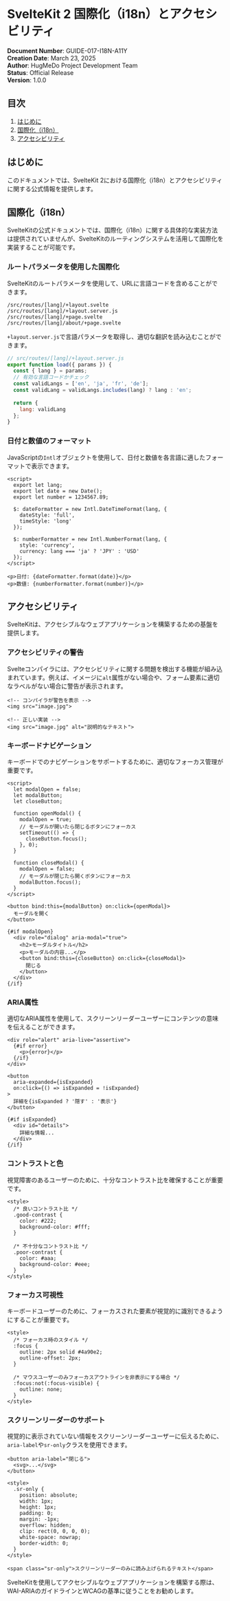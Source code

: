 # SvelteKit 2 国際化（i18n）とアクセシビリティ

**Document Number**: GUIDE-017-I18N-A11Y  
**Creation Date**: March 23, 2025  
**Author**: HugMeDo Project Development Team  
**Status**: Official Release  
**Version**: 1.0.0

## 目次

1. [はじめに](#はじめに)
2. [国際化（i18n）](#国際化i18n)
3. [アクセシビリティ](#アクセシビリティ)

## はじめに

このドキュメントでは、SvelteKit 2における国際化（i18n）とアクセシビリティに関する公式情報を提供します。

## 国際化（i18n）

SvelteKitの公式ドキュメントでは、国際化（i18n）に関する具体的な実装方法は提供されていませんが、SvelteKitのルーティングシステムを活用して国際化を実装することが可能です。

### ルートパラメータを使用した国際化

SvelteKitのルートパラメータを使用して、URLに言語コードを含めることができます。

```
/src/routes/[lang]/+layout.svelte
/src/routes/[lang]/+layout.server.js
/src/routes/[lang]/+page.svelte
/src/routes/[lang]/about/+page.svelte
```

`+layout.server.js`で言語パラメータを取得し、適切な翻訳を読み込むことができます。

```javascript
// src/routes/[lang]/+layout.server.js
export function load({ params }) {
  const { lang } = params;
  // 有効な言語コードかチェック
  const validLangs = ['en', 'ja', 'fr', 'de'];
  const validLang = validLangs.includes(lang) ? lang : 'en';
  
  return {
    lang: validLang
  };
}
```

### 日付と数値のフォーマット

JavaScriptの`Intl`オブジェクトを使用して、日付と数値を各言語に適したフォーマットで表示できます。

```svelte
<script>
  export let lang;
  export let date = new Date();
  export let number = 1234567.89;
  
  $: dateFormatter = new Intl.DateTimeFormat(lang, {
    dateStyle: 'full',
    timeStyle: 'long'
  });
  
  $: numberFormatter = new Intl.NumberFormat(lang, {
    style: 'currency',
    currency: lang === 'ja' ? 'JPY' : 'USD'
  });
</script>

<p>日付: {dateFormatter.format(date)}</p>
<p>数値: {numberFormatter.format(number)}</p>
```

## アクセシビリティ

SvelteKitは、アクセシブルなウェブアプリケーションを構築するための基盤を提供します。

### アクセシビリティの警告

Svelteコンパイラには、アクセシビリティに関する問題を検出する機能が組み込まれています。例えば、イメージに`alt`属性がない場合や、フォーム要素に適切なラベルがない場合に警告が表示されます。

```svelte
<!-- コンパイラが警告を表示 -->
<img src="image.jpg">

<!-- 正しい実装 -->
<img src="image.jpg" alt="説明的なテキスト">
```

### キーボードナビゲーション

キーボードでのナビゲーションをサポートするために、適切なフォーカス管理が重要です。

```svelte
<script>
  let modalOpen = false;
  let modalButton;
  let closeButton;
  
  function openModal() {
    modalOpen = true;
    // モーダルが開いたら閉じるボタンにフォーカス
    setTimeout(() => {
      closeButton.focus();
    }, 0);
  }
  
  function closeModal() {
    modalOpen = false;
    // モーダルが閉じたら開くボタンにフォーカス
    modalButton.focus();
  }
</script>

<button bind:this={modalButton} on:click={openModal}>
  モーダルを開く
</button>

{#if modalOpen}
  <div role="dialog" aria-modal="true">
    <h2>モーダルタイトル</h2>
    <p>モーダルの内容...</p>
    <button bind:this={closeButton} on:click={closeModal}>
      閉じる
    </button>
  </div>
{/if}
```

### ARIA属性

適切なARIA属性を使用して、スクリーンリーダーユーザーにコンテンツの意味を伝えることができます。

```svelte
<div role="alert" aria-live="assertive">
  {#if error}
    <p>{error}</p>
  {/if}
</div>

<button
  aria-expanded={isExpanded}
  on:click={() => isExpanded = !isExpanded}
>
  詳細を{isExpanded ? '隠す' : '表示'}
</button>

{#if isExpanded}
  <div id="details">
    詳細な情報...
  </div>
{/if}
```

### コントラストと色

視覚障害のあるユーザーのために、十分なコントラスト比を確保することが重要です。

```svelte
<style>
  /* 良いコントラスト比 */
  .good-contrast {
    color: #222;
    background-color: #fff;
  }
  
  /* 不十分なコントラスト比 */
  .poor-contrast {
    color: #aaa;
    background-color: #eee;
  }
</style>
```

### フォーカス可視性

キーボードユーザーのために、フォーカスされた要素が視覚的に識別できるようにすることが重要です。

```svelte
<style>
  /* フォーカス時のスタイル */
  :focus {
    outline: 2px solid #4a90e2;
    outline-offset: 2px;
  }
  
  /* マウスユーザーのみフォーカスアウトラインを非表示にする場合 */
  :focus:not(:focus-visible) {
    outline: none;
  }
</style>
```

### スクリーンリーダーのサポート

視覚的に表示されていない情報をスクリーンリーダーユーザーに伝えるために、`aria-label`や`sr-only`クラスを使用できます。

```svelte
<button aria-label="閉じる">
  <svg>...</svg>
</button>

<style>
  .sr-only {
    position: absolute;
    width: 1px;
    height: 1px;
    padding: 0;
    margin: -1px;
    overflow: hidden;
    clip: rect(0, 0, 0, 0);
    white-space: nowrap;
    border-width: 0;
  }
</style>

<span class="sr-only">スクリーンリーダーのみに読み上げられるテキスト</span>
```

SvelteKitを使用してアクセシブルなウェブアプリケーションを構築する際は、WAI-ARIAのガイドラインとWCAGの基準に従うことをお勧めします。
